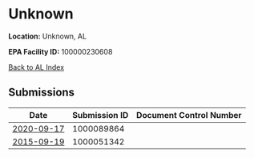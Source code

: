 # Unknown

**Location:** Unknown, AL

**EPA Facility ID:** 100000230608

[Back to AL Index](../../index.md)

## Submissions

| Date | Submission ID | Document Control Number |
|------|--------------|-------------------------|
| [2020-09-17](submissions/1000089864.md) | 1000089864 |  |
| [2015-09-19](submissions/1000051342.md) | 1000051342 |  |
